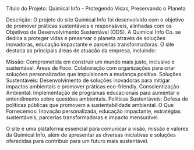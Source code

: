Título do Projeto: Quimical Info - Protegendo Vidas, Preservando o Planeta

Descrição:
O projeto do site Quimical Info foi desenvolvido com o objetivo de promover práticas sustentáveis e responsáveis, alinhadas com os Objetivos de Desenvolvimento Sustentável (ODS). A Quimical Info Co. se dedica a proteger vidas e preservar o planeta através de soluções inovadoras, educação impactante e parcerias transformadoras. O site destaca as principais áreas de atuação da empresa, incluindo:

Missão: Comprometida em construir um mundo mais justo, inclusivo e sustentável.
Áreas de Foco: Colaboração com organizações para criar soluções personalizadas que impulsionam a mudança positiva.
Soluções Sustentáveis: Desenvolvimento de soluções inovadoras para mitigar impactos ambientais e promover práticas eco-friendly.
Conscientização Ambiental: Implementação de programas educacionais para aumentar o entendimento sobre questões ambientais.
Políticas Sustentáveis: Defesa de políticas públicas que promovem a sustentabilidade ambiental.
O Que Fornecemos: Inovação personalizada, educação impactante, estratégias sustentáveis, parcerias transformadoras e impacto mensurável.

O site é uma plataforma essencial para comunicar a visão, missão e valores da Quimical Info, além de apresentar as diversas iniciativas e soluções oferecidas para contribuir para um futuro mais sustentável.
